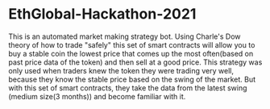 # EthGlobal-Hackathon-2021
This is an automated market making strategy bot. Using Charle's Dow theory of how to trade "safely" this set of smart contracts will allow you to buy a stable coin the lowest price that comes up the most often(based on past price data of the token) and then sell at a good price. This strategy was only used when traders knew the token they were trading very well, because they know the stable price based on the swing of the market. But with this set of smart contracts, they take the data from the latest swing (medium size(3 months)) and become familiar with it.
